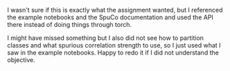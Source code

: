 I wasn't sure if this is exactly what the assignment wanted, but I referenced the example notebooks
and the SpuCo documentation and used the API there instead of doing things through torch.

I might have missed something but I also did not see how to partition classes and what spurious correlation
strength to use, so I just used what I saw in the example notebooks. Happy to redo it if I did not
understand the objective.
